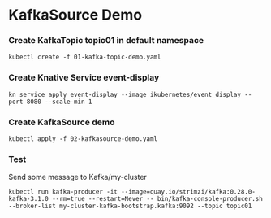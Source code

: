 # KafkaSource Demo

### Create KafkaTopic topic01 in default namespace
```
kubectl create -f 01-kafka-topic-demo.yaml
```

### Create Knative Service event-display
```
kn service apply event-display --image ikubernetes/event_display --port 8080 --scale-min 1
```

### Create KafkaSource demo
```
kubectl apply -f 02-kafkasource-demo.yaml
```

### Test
Send some message to Kafka/my-cluster
```
kubectl run kafka-producer -it --image=quay.io/strimzi/kafka:0.28.0-kafka-3.1.0 --rm=true --restart=Never -- bin/kafka-console-producer.sh --broker-list my-cluster-kafka-bootstrap.kafka:9092 --topic topic01
```

